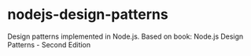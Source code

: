 # nodejs-design-patterns
Design patterns implemented in Node.js. Based on book: Node.js Design Patterns - Second Edition

